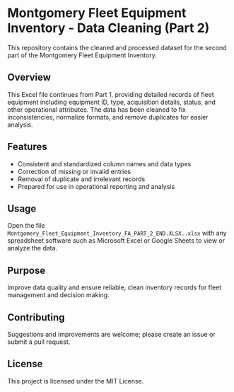 # Montgomery Fleet Equipment Inventory - Data Cleaning (Part 2)

This repository contains the cleaned and processed dataset for the second part of the Montgomery Fleet Equipment Inventory.

## Overview
This Excel file continues from Part 1, providing detailed records of fleet equipment including equipment ID, type, acquisition details, status, and other operational attributes. The data has been cleaned to fix inconsistencies, normalize formats, and remove duplicates for easier analysis.

## Features
- Consistent and standardized column names and data types
- Correction of missing or invalid entries
- Removal of duplicate and irrelevant records
- Prepared for use in operational reporting and analysis

## Usage
Open the file `Montgomery_Fleet_Equipment_Inventory_FA_PART_2_END.XLSX..xlsx` with any spreadsheet software such as Microsoft Excel or Google Sheets to view or analyze the data.

## Purpose
Improve data quality and ensure reliable, clean inventory records for fleet management and decision making.

## Contributing
Suggestions and improvements are welcome; please create an issue or submit a pull request.

## License
This project is licensed under the MIT License.
